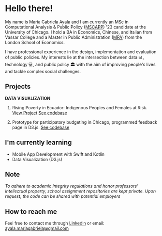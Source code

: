 # Hello there!

My name is Maria Gabriela Ayala and I am currently an MSc in Computational Analysis & Public Policy ([MSCAPP](https://capp.uchicago.edu)) '23 candidate at the University of Chicago. I hold a BA in Economics, Chinese, and Italian from Vassar College and a Master in Public Administration ([MPA](https://www.lse.ac.uk/school-of-public-policy)) from the London School of Economics.

I have professional experience in the design, implementation and evaluation of public policies. My interests lie at the intersection between data 📊, technology 💻, and public policy 🏛️ with the aim of improving people's lives and tackle complex social challenges.

## Projects

**DATA VISUALIZATION**

1. Rising Poverty in Ecuador: Indigenous Peoples and Females at Risk. [View Project](https://magabrielaa.github.io/data-visualization/final_project/index.html) [See codebase](https://github.com/magabrielaa/data-visualization/tree/main/final_project)

2. Prototype for participatory budgeting in Chicago, programmed feedback page in D3.js. [See codebase](https://github.com/magabrielaa/ue-pb)

## I'm currently learning

- Mobile App Development with Swift and Kotlin
- Data Visualization (D3.js)

## Note
_To adhere to academic integrity regulations and honor professors' intellectual property, school assignment repositories are kept private. Upon request, the code can be shared with potential employers_

## How to reach me

Feel free to contact me through [Linkedin](https://www.linkedin.com/in/mariagabrielaayala/) or email: ayala.mariagabriela@gmail.com

<!--
**magabrielaa/magabrielaa** is a ✨ _special_ ✨ repository because its `README.md` (this file) appears on your GitHub profile.

Here are some ideas to get you started:

- 🔭 I’m currently working on ...
- 🌱 I’m currently learning ...
- 👯 I’m looking to collaborate on ...
- 🤔 I’m looking for help with ...
- 💬 Ask me about ...
- 📫 How to reach me: ...
- 😄 Pronouns: ...
- ⚡ Fun fact: ...
-->
